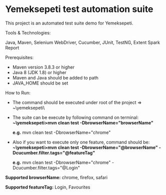# Yemeksepeti test automation suite

This project is an automated test suite demo for Yemeksepeti.

Tools & Technologies:

Java, Maven, Selenium WebDriver, Cucumber, JUnit, TestNG, Extent Spark Report

Prerequisites:

  - Maven version 3.8.3 or higher
  - Java 8 (JDK 1.8) or higher
  - Maven and Java should be added to path
  - JAVA_HOME should be set

How to Run:
  
  - The command should be executed under root of the project => ~\yemeksepeti\
  - The suite can be execute by following command on terminal:
    **~\yemeksepeti>mvn clean test -DbrowserName="browserName"**
    
    **e.g.** mvn clean test -DbrowserName="chrome"
  
  - Also if you want to execute only one feature, command should be:
    **~\yemeksepeti>mvn clean test -DbrowserName="@browserName" -Dcucumber.filter.tags="@featureTag"**
    
    **e.g.** mvn clean test -DbrowserName="chrome" -Dcucumber.filter.tags="@Login"
 
 **Supported browserName:** chrome, firefox, safari
 
 **Supported featureTag:** Login, Favourites
